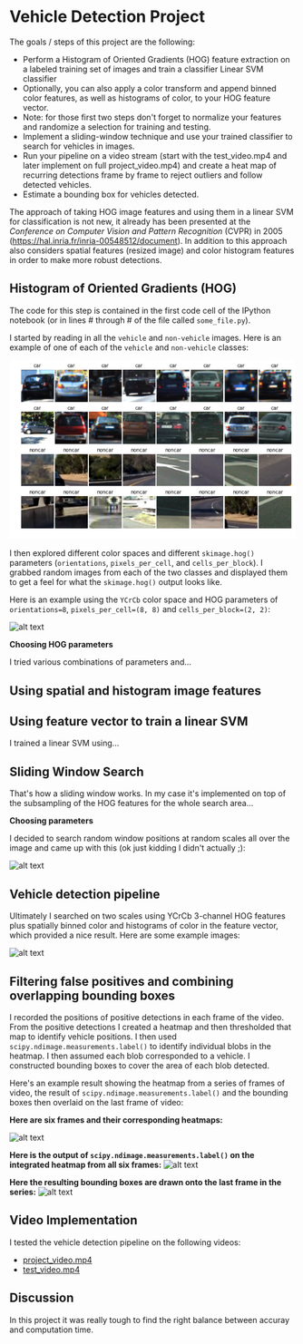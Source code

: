 # Vehicle Detection Project

The goals / steps of this project are the following:

* Perform a Histogram of Oriented Gradients (HOG) feature extraction on a labeled training set of images and train a classifier Linear SVM classifier
* Optionally, you can also apply a color transform and append binned color features, as well as histograms of color, to your HOG feature vector. 
* Note: for those first two steps don't forget to normalize your features and randomize a selection for training and testing.
* Implement a sliding-window technique and use your trained classifier to search for vehicles in images.
* Run your pipeline on a video stream (start with the test_video.mp4 and later implement on full project_video.mp4) and create a heat map of recurring detections frame by frame to reject outliers and follow detected vehicles.
* Estimate a bounding box for vehicles detected.

The approach of taking HOG image features and using them in a linear SVM for classification is not new, it already has been presented at the *Conference on Computer Vision and Pattern Recognition* (CVPR) in 2005 (https://hal.inria.fr/inria-00548512/document). In addition to this approach also considers spatial features (resized image) and color histogram features in order to make more robust detections.

[//]: # (Image References)
[image1]: ./examples/car_not_car.png
[image2]: ./examples/HOG_example.jpg
[image3]: ./examples/sliding_windows.jpg
[image4]: ./examples/sliding_window.jpg
[image5]: ./examples/bboxes_and_heat.png
[image6]: ./examples/labels_map.png
[image7]: ./examples/output_bboxes.png
[video1]: ./project_video.mp4


## Histogram of Oriented Gradients (HOG)

The code for this step is contained in the first code cell of the IPython notebook (or in lines # through # of the file called `some_file.py`).  

I started by reading in all the `vehicle` and `non-vehicle` images.  Here is an example of one of each of the `vehicle` and `non-vehicle` classes:

![alt text][image1]

I then explored different color spaces and different `skimage.hog()` parameters (`orientations`, `pixels_per_cell`, and `cells_per_block`).  I grabbed random images from each of the two classes and displayed them to get a feel for what the `skimage.hog()` output looks like.

Here is an example using the `YCrCb` color space and HOG parameters of `orientations=8`, `pixels_per_cell=(8, 8)` and `cells_per_block=(2, 2)`:

![alt text][image2]


**Choosing HOG parameters**

I tried various combinations of parameters and...

## Using spatial and histogram image features

## Using feature vector to train a linear SVM

I trained a linear SVM using...

## Sliding Window Search

That's how a sliding window works. In my case it's implemented on top of the subsampling of the HOG features for the whole search area...

**Choosing parameters**

I decided to search random window positions at random scales all over the image and came up with this (ok just kidding I didn't actually ;):

![alt text][image3]


## Vehicle detection pipeline

Ultimately I searched on two scales using YCrCb 3-channel HOG features plus spatially binned color and histograms of color in the feature vector, which provided a nice result.  Here are some example images:

![alt text][image4]

## Filtering false positives and combining overlapping bounding boxes

I recorded the positions of positive detections in each frame of the video.  From the positive detections I created a heatmap and then thresholded that map to identify vehicle positions.  I then used `scipy.ndimage.measurements.label()` to identify individual blobs in the heatmap.  I then assumed each blob corresponded to a vehicle.  I constructed bounding boxes to cover the area of each blob detected.  

Here's an example result showing the heatmap from a series of frames of video, the result of `scipy.ndimage.measurements.label()` and the bounding boxes then overlaid on the last frame of video:

**Here are six frames and their corresponding heatmaps:**

![alt text][image5]

**Here is the output of `scipy.ndimage.measurements.label()` on the integrated heatmap from all six frames:**
![alt text][image6]

**Here the resulting bounding boxes are drawn onto the last frame in the series:**
![alt text][image7]


## Video Implementation

I tested the vehicle detection pipeline on the following videos:
* [project_video.mp4](./videos_output/project_video.mp4)
* [test_video.mp4](./videos_output/test_video.mp4)  

## Discussion

In this project it was really tough to find the right balance between accuray and computation time.
